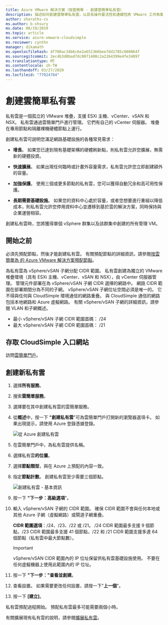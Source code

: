 ```yaml
---
title: Azure VMware 解決方案（按雲簡單 - 創建雲簡單私有雲）
description: 描述如何創建雲簡單私有雲，以具有操作靈活性和連續性將 VMware 工作負載擴展到雲
author: sharaths-cs
ms.author: b-shsury
ms.date: 08/19/2019
ms.topic: article
ms.service: azure-vmware-cloudsimple
ms.reviewer: cynthn
manager: dikamath
ms.openlocfilehash: 4f700ac34b6c6e2a651366bee7dd1785c608064f
ms.sourcegitcommit: 2ec4b3d0bad7dc0071400c2a2264399e4fe34897
ms.translationtype: MT
ms.contentlocale: zh-TW
ms.lasthandoff: 03/27/2020
ms.locfileid: "77024784"
---
```

# <a name="create-a-cloudsimple-private-cloud"></a>創建雲簡單私有雲

私有雲是一個孤立的 VMware 堆疊，支援 ESXi 主機、vCenter、vSAN 和 NSX。 私有雲通過雲簡單門戶進行管理。 它們有自己的 vCenter 伺服器。 堆疊在專用節點和隔離裸機硬體節點上運行。

創建私有雲可説明您滿足網路基礎設施的各種常見需求：

* **增長**。 如果您已達到現有基礎架構的硬體刷新點，則私有雲允許您擴展，無需新的硬體投資。

* **快速擴展**。 如果出現任何臨時或計畫外容量需求，私有雲允許您立即創建額外的容量。

* **加強保護**。 使用三個或更多節點的私有雲，您可以獲得自動冗余和高可用性保護。

* **長期需要基礎設施**。 如果您的資料中心處於容量，或者您想要進行重組以降低成本，則私有雲允許您停用資料中心並遷移到基於雲的解決方案，同時保持與企業運營相容。

創建私有雲時，您將獲得單個 vSphere 群集以及該群集中創建的所有管理 VM。

## <a name="before-you-begin"></a>開始之前

必須先預配節點，然後才能創建私有雲。 有關預配節點的詳細資訊，請參閱[按雲簡單為 的 Azure VMware 解決方案預配節點](create-nodes.md)。

為私有雲為 vSphere/vSAN 子網分配 CIDR 範圍。 私有雲創建為獨立的 VMware 堆疊環境（具有 ESXi 主機、vCenter、vSAN 和 NSX），由 vCenter 伺服器管理。 管理元件部署在為 vSphere/vSAN 子網 CIDR 選擇的網路中。 網路 CIDR 範圍在部署期間分為不同的子網。 vSphere/vSAN 子網位址空間必須是唯一的。 它不得與任何與 CloudSimple 環境通信的網路重疊。 與 CloudSimple 通信的網路包括本地網路和 Azure 虛擬網路。 有關 vSphere/vSAN 子網的詳細資訊，請參閱 VLAN 和子網概述。

* 最小 vSphere/vSAN 子網 CIDR 範圍首碼： /24
* 最大 vSphere/vSAN 子網 CIDR 範圍首碼： /21


## <a name="access-the-cloudsimple-portal"></a>存取 CloudSimple 入口網站

訪問[雲簡單門戶](access-cloudsimple-portal.md)。

## <a name="create-a-new-private-cloud"></a>創建新私有雲

1. 選擇**所有服務**。
2. 搜索**雲簡單服務**。
3. 選擇要在其中創建私有雲的雲簡單服務。
4. 從**概述**中，按一下 **"創建私有雲**"可為雲簡單門戶打開新的瀏覽器選項卡。 如果出現提示，請使用 Azure 登錄憑據登錄。

    ![從 Azure 創建私有雲](media/create-private-cloud-from-azure.png)

5. 在雲簡單門戶中，為私有雲提供名稱。
6. 選擇私有雲**的位置**。
7. 選擇**節點類型**，與在 Azure 上預配的內容一致。
8. 指定**節點計數**。  創建私有雲至少需要三個節點。

    ![創建私有雲 - 基本資訊](media/create-private-cloud-basic-info.png)

9. 按一下 **"下一步：高級選項**"。
10. 輸入 vSphere/vSAN 子網的 CIDR 範圍。 確保 CIDR 範圍不會與任何本地或其他 Azure 子網（虛擬網路）或閘道子網重疊。

    **CIDR 範圍選項**：/24、/23、/22 或 /21。 /24 CIDR 範圍最多支援 9 個節點，/23 CIDR 範圍最多支援 41 個節點，/22 和 /21 CIDR 範圍支援多達 64 個節點（私有雲中最大節點數）。

    > [!IMPORTANT]
    > vSphere/vSAN CIDR 範圍內的 IP 位址保留供私有雲基礎設施使用。  不要在任何虛擬機器上使用此範圍內的 IP 位址。

11. 按一下 **"下一步："查看並創建**。
12. 查看設置。 如果需要更改任何設置，請按一下"**上一個**"。
13. 按一下 **[建立]**。

私有雲預配過程開始。 預配私有雲最多可能需要兩個小時。

有關擴展現有私有雲的說明，請參閱[擴展私有雲](expand-private-cloud.md)。
